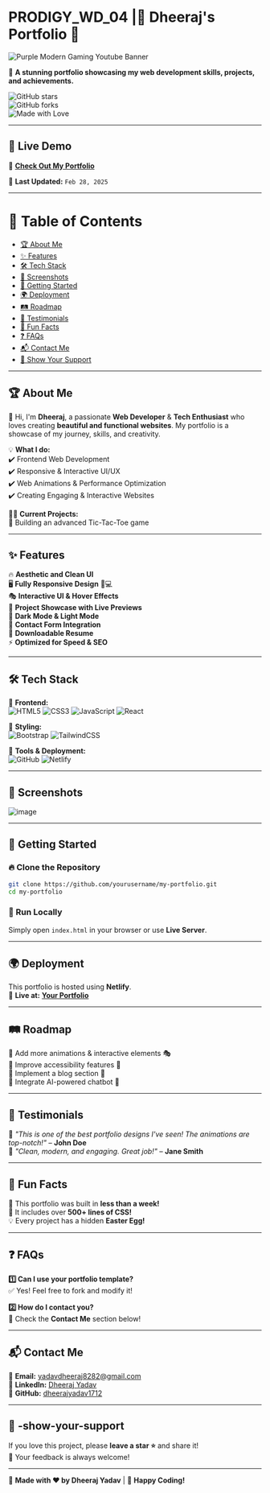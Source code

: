 # PRODIGY_WD_04 |🌟 **Dheeraj's Portfolio** 🚀  
![Purple Modern Gaming Youtube Banner](https://github.com/user-attachments/assets/11497bd5-31e7-4eb8-9bfb-ed8eb01e42c0)

🎨 **A stunning portfolio showcasing my web development skills, projects, and achievements.**  

![GitHub stars](https://img.shields.io/github/stars/dheerajyadav1712/PRODIGY_WD_04)  
![GitHub forks](https://img.shields.io/github/forks/dheerajyadav1712/PRODIGY_WD_04)  
![Made with Love](https://img.shields.io/badge/Made%20with-%E2%9D%A4-red)  

---

## 🔗 **Live Demo**  
🚀 **[Check Out My Portfolio](https://dheerajpersonalportfolio.netlify.app)**  

📌 **Last Updated:** `Feb 28, 2025`  

---

# 📌 **Table of Contents**  
- [🏆 About Me](#🏆-about-me)  
- [✨ Features](#✨-features)  
- [🛠 Tech Stack](#🛠-tech-stack)  
- [📸 Screenshots](#📸-screenshots)  
- [🚀 Getting Started](#🚀-getting-started)  
- [🌍 Deployment](#🌍-deployment)  
- [🛤 Roadmap](#🛤-roadmap)  
- [📝 Testimonials](#📝-testimonials)  
- [📌 Fun Facts](#📌-fun-facts)  
- [❓ FAQs](#❓-faqs)  
- [📬 Contact Me](#📬-contact-me)  
- [🌟 Show Your Support](#🌟-show-your-support)  

---

## 🏆 **About Me**  
👋 Hi, I'm **Dheeraj**, a passionate **Web Developer** & **Tech Enthusiast** who loves creating **beautiful and functional websites**. My portfolio is a showcase of my journey, skills, and creativity.  

💡 **What I do:**  
✔️ Frontend Web Development  
✔️ Responsive & Interactive UI/UX  
✔️ Web Animations & Performance Optimization  
✔️ Creating Engaging & Interactive Websites  

🧑‍💻 **Current Projects:**  
🎯 Building an advanced Tic-Tac-Toe game  

---

## ✨ **Features**  
🔥 **Aesthetic and Clean UI**  
🖥️ **Fully Responsive Design** 📱💻  
🎭 **Interactive UI & Hover Effects**  
🚀 **Project Showcase with Live Previews**  
🌙 **Dark Mode & Light Mode**  
📩 **Contact Form Integration**  
💾 **Downloadable Resume**  
⚡ **Optimized for Speed & SEO**  

---

## 🛠 **Tech Stack**  
🔹 **Frontend:**  
![HTML5](https://img.shields.io/badge/HTML5-%23E34F26.svg?style=for-the-badge&logo=html5&logoColor=white)  ![CSS3](https://img.shields.io/badge/CSS3-%231572B6.svg?style=for-the-badge&logo=css3&logoColor=white)  ![JavaScript](https://img.shields.io/badge/JavaScript-%23F7DF1E.svg?style=for-the-badge&logo=javascript&logoColor=black)  ![React](https://img.shields.io/badge/React-%2361DAFB.svg?style=for-the-badge&logo=react&logoColor=black)  

🔹 **Styling:**  
![Bootstrap](https://img.shields.io/badge/Bootstrap-%23563D7C.svg?style=for-the-badge&logo=bootstrap&logoColor=white)  ![TailwindCSS](https://img.shields.io/badge/TailwindCSS-%2338B2AC.svg?style=for-the-badge&logo=tailwind-css&logoColor=white)  

🔹 **Tools & Deployment:**  
![GitHub](https://img.shields.io/badge/GitHub-%23181717.svg?style=for-the-badge&logo=github&logoColor=white)  ![Netlify](https://img.shields.io/badge/Netlify-%2300C7B7.svg?style=for-the-badge&logo=netlify&logoColor=white)  

---

## 📸 **Screenshots**  


![image](https://github.com/user-attachments/assets/fa1d816b-9d63-46ba-8641-0515f70b35ab)

---

## 🚀 **Getting Started**  
### 🔥 Clone the Repository  
```sh
git clone https://github.com/yourusername/my-portfolio.git
cd my-portfolio
```
### 🏃 Run Locally  
Simply open `index.html` in your browser or use **Live Server**.

---

## 🌍 **Deployment**  
This portfolio is hosted using **Netlify**.  
🚀 **Live at:** **[Your Portfolio](https://dheerajpersonalportfolio.netlify.app/)**  

---

## 🛤 **Roadmap**  
🔹 Add more animations & interactive elements 🎭  
🔹 Improve accessibility features 🦾  
🔹 Implement a blog section 📝  
🔹 Integrate AI-powered chatbot 🤖  

---

## 📝 **Testimonials**  
💬 *"This is one of the best portfolio designs I've seen! The animations are top-notch!"* – **John Doe**  
💬 *"Clean, modern, and engaging. Great job!"* – **Jane Smith**  

---

## 📌 **Fun Facts**  
🚀 This portfolio was built in **less than a week!**  
🎨 It includes over **500+ lines of CSS!**  
💡 Every project has a hidden **Easter Egg!**  

---

## ❓ **FAQs**  
**1️⃣ Can I use your portfolio template?**  
✅ Yes! Feel free to fork and modify it!  

**2️⃣ How do I contact you?**  
📩 Check the **Contact Me** section below!  

---

## 📬 **Contact Me**  
📧 **Email:** [yadavdheeraj8282@gmail.com](mailto:yadavdheeraj8282@gmail.com)  
🔗 **LinkedIn:** [Dheeraj Yadav](https://www.linkedin.com/in/dheeraj-yadav-740a891a9/)  
🐙 **GitHub:** [dheerajyadav1712](https://github.com/dheerajyadav1712/)

---

## 🌟 **-show-your-support**  
If you love this project, please **leave a star ⭐** and share it!  
💬 Your feedback is always welcome!  

---

🎨 **Made with ❤️ by Dheeraj Yadav** | 🚀 **Happy Coding!**  

